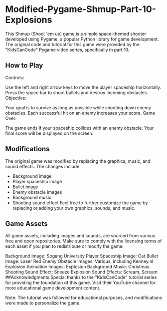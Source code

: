 # Modified-Pygame-Shmup-Part-10-Explosions
This Shmup (Shoot 'em up) game is a simple space-themed shooter developed using Pygame, a popular Python library for game development. The original code and tutorial for this game were provided by the "KidsCanCode" Pygame video series, specifically in part 10.

## How to Play
Controls:

Use the left and right arrow keys to move the player spaceship horizontally.
Press the space bar to shoot bullets and destroy incoming obstacles.
Objective:

Your goal is to survive as long as possible while shooting down enemy obstacles.
Each successful hit on an enemy increases your score.
Game Over:

The game ends if your spaceship collides with an enemy obstacle.
Your final score will be displayed on the screen.
## Modifications
The original game was modified by replacing the graphics, music, and sound effects. The changes include:

- Background image
- Player spaceship image
- Bullet image
- Enemy obstacle images
- Background music
- Shooting sound effect
Feel free to further customize the game by replacing or adding your own graphics, sounds, and music.

## Game Assets
All game assets, including images and sounds, are sourced from various free and open repositories. Make sure to comply with the licensing terms of each asset if you plan to redistribute or modify the game.

Background Image: Sogang University
Player Spaceship Image: Cat
Bullet Image: Laser Red
Enemy Obstacle Images: Various, including Kenney.nl
Explosion Animation Images: Explosion
Background Music: Christmas
Shooting Sound Effect: Sneeze
Explosion Sound Effects: Scream, Scream
##Acknowledgments
Special thanks to the "KidsCanCode" tutorial series for providing the foundation of this game. Visit their YouTube channel for more educational game development content.

Note: The tutorial was followed for educational purposes, and modifications were made to personalize the game.
